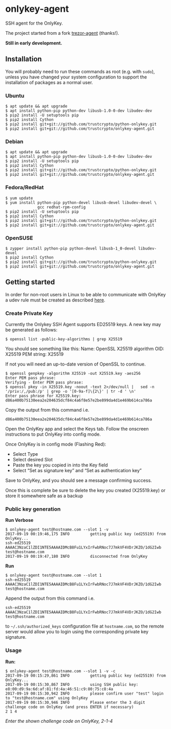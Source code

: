 # onlykey-agent

SSH agent for the OnlyKey.

The project started from a fork [trezor-agent](https://github.com/romanz/trezor-agent) (thanks!).

**Still in early development.**

## Installation


You will probably need to run these commands as root (e.g. with `sudo`), unless you have changed your system configuration to support the installation of packages as a normal user.

### Ubuntu
```
$ apt update && apt upgrade
$ apt install python-pip python-dev libusb-1.0-0-dev libudev-dev
$ pip2 install -U setuptools pip
$ pip2 install Cython
$ pip2 install git+git://github.com/trustcrypto/python-onlykey.git
$ pip2 install git+git://github.com/trustcrypto/onlykey-agent.git
```
### Debian 
```
$ apt update && apt upgrade
$ apt install python-pip python-dev libusb-1.0-0-dev libudev-dev
$ pip2 install -U setuptools pip
$ pip2 install Cython
$ pip2 install git+git://github.com/trustcrypto/python-onlykey.git
$ pip2 install git+git://github.com/trustcrypto/onlykey-agent.git
```
### Fedora/RedHat
```
$ yum update
$ yum install python-pip python-devel libusb-devel libudev-devel \
              gcc redhat-rpm-config
$ pip2 install -U setuptools pip
$ pip2 install Cython
$ pip2 install git+git://github.com/trustcrypto/python-onlykey.git
$ pip2 install git+git://github.com/trustcrypto/onlykey-agent.git
```
### OpenSUSE
```
$ zypper install python-pip python-devel libusb-1_0-devel libudev-devel
$ pip2 install Cython
$ pip2 install git+git://github.com/trustcrypto/python-onlykey.git
$ pip2 install git+git://github.com/trustcrypto/onlykey-agent.git
```

## Getting started

In order for non-root users in Linux to be able to communicate with OnlyKey a udev rule must be created as described [here](https://www.pjrc.com/teensy/td_download.html).

### Create Private Key

Currently the Onlykey SSH Agent supports ED25519 keys. A new key may be generated as follows:

	$ openssl list -public-key-algorithms | grep X25519

You should see something like this: 
Name: OpenSSL X25519 algorithm
	OID: X25519
	PEM string: X25519

If not you will need an up-to-date version of OpenSSL to continue.

	$ openssl genpkey -algorithm X25519 -out X25519.key -aes256
	Enter PEM pass phrase:
	Verifying - Enter PEM pass phrase:
	$ openssl pkey -in X25519.key -noout -text 2>/dev/null |   sed -n '/priv:/,/pub:/p' | grep -o '[0-9a-f]\{2\}' | tr -d ' \n'
	Enter pass phrase for X25519.key:
	d86a400b75130eea2e204635dcf84c4a6f8e57e2be899da4d1e469b614ca786a

Copy the output from this command i.e.

`d86a400b75130eea2e204635dcf84c4a6f8e57e2be899da4d1e469b614ca786a`

Open the OnlyKey app and select the Keys tab.
Follow the onscreen instructions to put OnlyKey into config mode.

Once OnlyKey is in config mode (Flashing Red):
- Select Type 
- Select desired Slot
- Paste the key you copied in into the Key field
- Select “Set as signature key” and “Set as authentication key”

Save to OnlyKey, and you should see a message confirming success.

Once this is complete be sure to delete the key you created (X25519.key) or store it somewhere safe as a backup

### Public key generation

**Run Verbose**

	$ onlykey-agent test@hostname.com --slot 1 -v
	2017-09-19 00:19:46,175 INFO         getting public key (ed25519) from OnlyKey...                                   
	ssh-ed25519 AAAAC3NzaC1lZDI1NTE5AAAAIDMcB8Fu1LYxIrFwbRNoc7J7mkVF4VDrJKZO/1dG2Iwb test@hostname.com
	2017-09-19 00:19:47,180 INFO         disconnected from OnlyKey   
	
**Run**

	$ onlykey-agent test@hostname.com --slot 1
	ssh-ed25519 AAAAC3NzaC1lZDI1NTE5AAAAIDMcB8Fu1LYxIrFwbRNoc7J7mkVF4VDrJKZO/1dG2Iwb test@hostname.com
		
Append the output from this command i.e. 

`ssh-ed25519 AAAAC3NzaC1lZDI1NTE5AAAAIDMcB8Fu1LYxIrFwbRNoc7J7mkVF4VDrJKZO/1dG2Iwb test@hostname.com`

to `~/.ssh/authorized_keys` configuration file at `hostname.com`, so the remote server would allow you to login using the corresponding private key signature.

### Usage

**Run:**

	$ onlykey-agent test@hostname.com --slot 1 -v -c
	2017-09-19 00:15:29,861 INFO         getting public key (ed25519) from OnlyKey...                                   
	2017-09-19 00:15:30,867 INFO         using SSH public key: e8:00:d9:9a:6d:af:81:fd:4a:46:51:c9:80:75:c8:4a           
	2017-09-19 00:15:30,942 INFO         please confirm user "test" login to "test@hostname.com" using OnlyKey         
	2017-09-19 00:15:30,946 INFO         Please enter the 3 digit challenge code on OnlyKey (and press ENTER if necessary)                    
	2 1 4
	
*Enter the shown challenge code on OnlyKey, 2-1-4*

